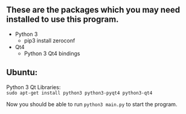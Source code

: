 
## These are the packages which you may need installed to use this program.

 * Python 3
   * pip3 install zeroconf
 * Qt4
   * Python 3 Qt4 bindings

Ubuntu:
---
Python 3 Qt Libraries:  
`sudo apt-get install python3 python3-pyqt4 python3-qt4`  

Now you should be able to run `python3 main.py` to start the program.
